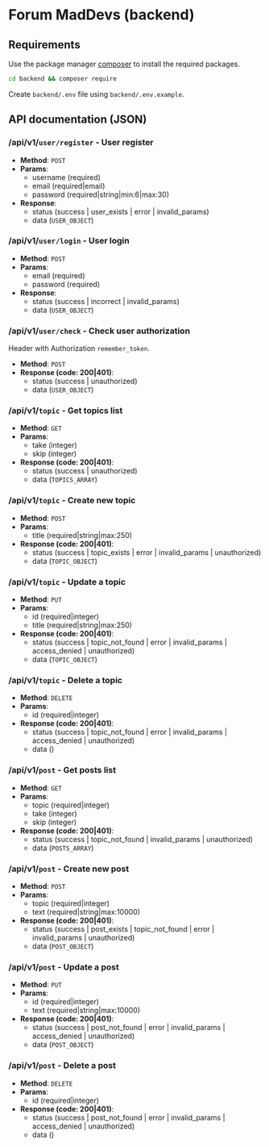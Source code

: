 # Forum MadDevs (backend)

## Requirements

Use the package manager [composer](https://getcomposer.org/) to install the required packages.

```bash
cd backend && composer require
```

Create ``backend/.env`` file using ``backend/.env.example``.

## API documentation (JSON)

### /api/v1/`user/register` - User register
- **Method**: `POST`
- **Params**:
    - username (required)
    - email (required|email)
    - password (required|string|min:6|max:30)
- **Response**:
    - status (success | user_exists | error | invalid_params)
    - data (`USER_OBJECT`)

### /api/v1/`user/login` - User login
- **Method**: `POST`
- **Params**:
    - email (required)
    - password (required)
- **Response**:
    - status (success | incorrect | invalid_params)
    - data (`USER_OBJECT`)

### /api/v1/`user/check` - Check user authorization
Header with Authorization `remember_token`.
- **Method**: `POST`
- **Response (code: 200|401)**:
    - status (success | unauthorized)
    - data (`USER_OBJECT`)

### /api/v1/`topic` - Get topics list
- **Method**: `GET`
- **Params**:
    - take (integer)
    - skip (integer)
- **Response (code: 200|401)**:
    - status (success | unauthorized)
    - data (`TOPICS_ARRAY`)

### /api/v1/`topic` - Create new topic
- **Method**: `POST`
- **Params**:
    - title (required|string|max:250)
- **Response (code: 200|401)**:
    - status (success | topic_exists | error | invalid_params | unauthorized)
    - data (`TOPIC_OBJECT`)

### /api/v1/`topic` - Update a topic
- **Method**: `PUT`
- **Params**:
    - id (required|integer)
    - title (required|string|max:250)
- **Response (code: 200|401)**:
    - status (success | topic_not_found | error | invalid_params | access_denied | unauthorized)
    - data (`TOPIC_OBJECT`)

### /api/v1/`topic` - Delete a topic
- **Method**: `DELETE`
- **Params**:
    - id (required|integer)
- **Response (code: 200|401)**:
    - status (success | topic_not_found | error | invalid_params | access_denied | unauthorized)
    - data ()

### /api/v1/`post` - Get posts list
- **Method**: `GET`
- **Params**:
    - topic (required|integer)
    - take (integer)
    - skip (integer)
- **Response (code: 200|401)**:
    - status (success | topic_not_found | invalid_params | unauthorized)
    - data (`POSTS_ARRAY`)

### /api/v1/`post` - Create new post
- **Method**: `POST`
- **Params**:
    - topic (required|integer)
    - text (required|string|max:10000)
- **Response (code: 200|401)**:
    - status (success | post_exists | topic_not_found | error | invalid_params | unauthorized)
    - data (`POST_OBJECT`)

### /api/v1/`post` - Update a post
- **Method**: `PUT`
- **Params**:
    - id (required|integer)
    - text (required|string|max:10000)
- **Response (code: 200|401)**:
    - status (success | post_not_found | error | invalid_params | access_denied | unauthorized)
    - data (`POST_OBJECT`)

### /api/v1/`post` - Delete a post
- **Method**: `DELETE`
- **Params**:
    - id (required|integer)
- **Response (code: 200|401)**:
    - status (success | post_not_found | error | invalid_params | access_denied | unauthorized)
    - data ()
